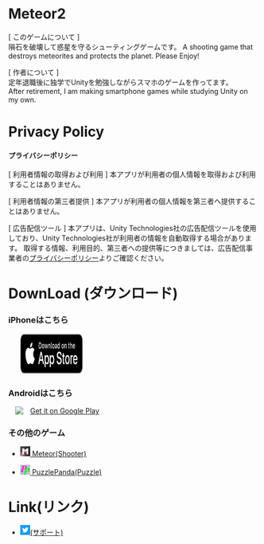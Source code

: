 # Meteor2
[ このゲームについて ] <Br>
隕石を破壊して惑星を守るシューティングゲームです。
A shooting game that destroys meteorites and protects the planet.
Please Enjoy!

[ 作者について ] <Br>
定年退職後に独学でUnityを勉強しながらスマホのゲームを作ってます。<Br>
After retirement, I am making smartphone games while studying Unity on my own.

# Privacy Policy
#### プライバシーポリシー

[ 利用者情報の取得および利用 ]
本アプリが利用者の個人情報を取得および利用することはありません。 

[ 利用者情報の第三者提供 ] 
本アプリが利用者の個人情報を第三者へ提供することはありません。 

[ 広告配信ツール ] 
本アプリは、Unity Technologies社の広告配信ツールを使用しており、Unity Technologies社が利用者の情報を自動取得する場合があります。 取得する情報、利用目的、第三者への提供等につきましては、広告配信事業者の<a href= "https://unity3d.com/legal/privacy-policy" >プライバシーポリシー</a>よりご確認ください。

# DownLoad (ダウンロード)
### iPhoneはこちら
<p style="text-indent:1.7em;"><a href='https://apps.apple.com/us/app/lunalanding/id1619046792'><img src="https://github.com/Risono/risono.github.io/blob/main/image/Download_on_the_App_Store_Badge_US-UK_RGB_blk_092917.svg?raw=true" alt="Download on the AppStore" width='126px' height='80px'></a></p> 

### Androidはこちら
<p style="text-indent:1em;"><a href='https://play.google.com/store/apps/details?id=com.DefaultCompany.LunaLanding'><img alt='Get it on Google Play' src='https://play.google.com/intl/us-en/badges/static/images/badges/en_badge_web_generic.png' width='148px' height='70px'/></a></p> 

### その他のゲーム

* <a href="https://risono.github.io/Meteor-project"><img src="https://github.com/Risono/PuzzlePanda-project/blob/main/image/meteoricon84x84.png?raw=true" alt="Meteor" width="20" height="20"> Meteor(Shooter)</a> 

* <a href="https://risono.github.io/PuzzlePanda-project"><img src="https://github.com/Risono/PuzzlePanda-project/blob/main/image/PuzzlePanda84x84.png?raw=true" alt="Meteor" width="20" height="20"> PuzzlePanda(Puzzle)</a>

# Link(リンク)
* <a href="https://twitter.com/daikuya_ri"><img src="https://github.com/Risono/PuzzlePanda-project/blob/main/image/Twitter%20social%20icons%20-%20square%20-%20blue.png?raw=true" alt="Twitter" width="20" height="20">(サポート)</a>   
